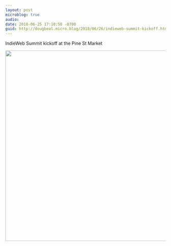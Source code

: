 ```yaml
---
layout: post
microblog: true
audio: 
date: 2018-06-25 17:10:58 -0700
guid: http://dougbeal.micro.blog/2018/06/26/indieweb-summit-kickoff.html
---
```

IndieWeb Summit kickoff at the Pine St Market

<img src="http://micro.dougbeal.com/uploads/2018/bbf9d7ef52.jpg" width="600" height="600" />
